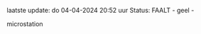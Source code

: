 laatste update: 
do 04-04-2024 20:52   uur 
Status: FAALT - geel - 
<div class="service Y">microstation</div>